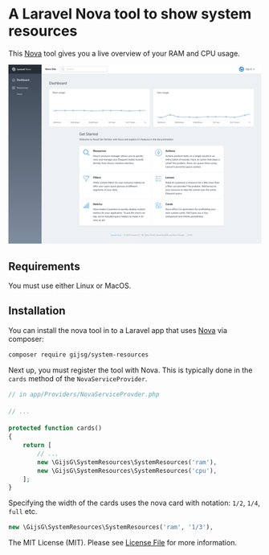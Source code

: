 # A Laravel Nova tool to show system resources

This [Nova](https://nova.laravel.com) tool gives you a live overview of your RAM and CPU usage.

![screenshot of the backup tool](screenshot.png)

## Requirements

You must use either Linux or MacOS.

## Installation

You can install the nova tool in to a Laravel app that uses [Nova](https://nova.laravel.com) via composer:

```bash
composer require gijsg/system-resources
```

Next up, you must register the tool with Nova. This is typically done in the `cards` method of the `NovaServiceProvider`.


```php
// in app/Providers/NovaServiceProvder.php

// ...

protected function cards()
{
    return [
        // ...
        new \GijsG\SystemResources\SystemResources('ram'),
        new \GijsG\SystemResources\SystemResources('cpu'),
    ];
}
```

Specifying the width of the cards uses the nova card with notation: `1/2`, `1/4`, `full` etc.
```php
new \GijsG\SystemResources\SystemResources('ram', '1/3'),
```
The MIT License (MIT). Please see [License File](LICENSE.md) for more information.
